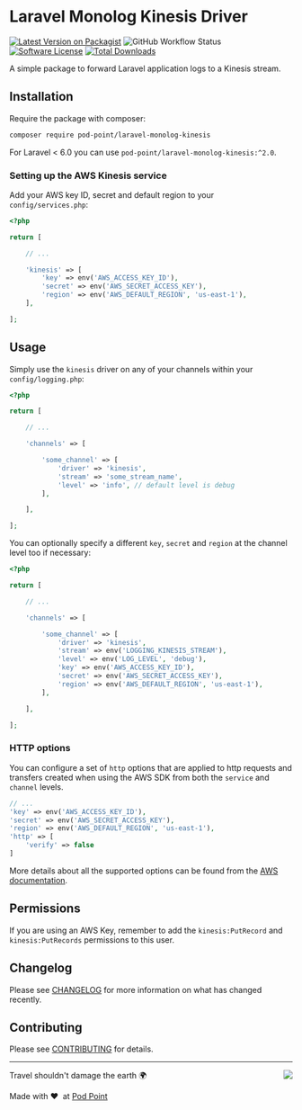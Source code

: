 # Laravel Monolog Kinesis Driver


[![Latest Version on Packagist](https://img.shields.io/packagist/v/pod-point/laravel-monolog-kinesis.svg?style=flat-square)](https://packagist.org/packages/pod-point/laravel-monolog-kinesis)
![GitHub Workflow Status](https://img.shields.io/github/workflow/status/pod-point/laravel-monolog-kinesis/run-tests?label=tests)
[![Software License](https://img.shields.io/badge/license-MIT-brightgreen.svg?style=flat-square)](LICENSE.md)
[![Total Downloads](https://img.shields.io/packagist/dt/pod-point/laravel-monolog-kinesis.svg?style=flat-square)](https://packagist.org/packages/pod-point/laravel-monolog-kinesis)

A simple package to forward Laravel application logs to a Kinesis stream.

## Installation

Require the package with composer:

```bash
composer require pod-point/laravel-monolog-kinesis
```

For Laravel < 6.0 you can use `pod-point/laravel-monolog-kinesis:^2.0`.

### Setting up the AWS Kinesis service

Add your AWS key ID, secret and default region to your `config/services.php`:

```php
<?php

return [

    // ...

    'kinesis' => [
        'key' => env('AWS_ACCESS_KEY_ID'),
        'secret' => env('AWS_SECRET_ACCESS_KEY'),
        'region' => env('AWS_DEFAULT_REGION', 'us-east-1'),
    ],

];
```

## Usage

Simply use the `kinesis` driver on any of your channels within your `config/logging.php`:

```php
<?php

return [

    // ...

    'channels' => [

        'some_channel' => [
            'driver' => 'kinesis',
            'stream' => 'some_stream_name',
            'level' => 'info', // default level is debug
        ],

    ],

];
```

You can optionally specify a different `key`, `secret` and `region` at the channel level too if necessary:

```php
<?php

return [

    // ...

    'channels' => [

        'some_channel' => [
            'driver' => 'kinesis',
            'stream' => env('LOGGING_KINESIS_STREAM'),
            'level' => env('LOG_LEVEL', 'debug'),
            'key' => env('AWS_ACCESS_KEY_ID'),
            'secret' => env('AWS_SECRET_ACCESS_KEY'),
            'region' => env('AWS_DEFAULT_REGION', 'us-east-1'),
        ],

    ],

];
```

### HTTP options

You can configure a set of `http` options that are applied to http requests and transfers created when using the AWS SDK from both the `service` and `channel` levels.

```php
// ...
'key' => env('AWS_ACCESS_KEY_ID'),
'secret' => env('AWS_SECRET_ACCESS_KEY'),
'region' => env('AWS_DEFAULT_REGION', 'us-east-1'),
'http' => [
    'verify' => false
]
```

More details about all the supported options can be found from the [AWS documentation](https://docs.aws.amazon.com/sdk-for-php/v3/developer-guide/guide_configuration.html#config-http).


## Permissions

If you are using an AWS Key, remember to add the `kinesis:PutRecord` and `kinesis:PutRecords` permissions to this user.

## Changelog

Please see [CHANGELOG](CHANGELOG.md) for more information on what has changed recently.

## Contributing

Please see [CONTRIBUTING](CONTRIBUTING.md) for details.

---

<img src="https://d3h256n3bzippp.cloudfront.net/pod-point-logo.svg" align="right" />

Travel shouldn't damage the earth 🌍

Made with ❤️&nbsp;&nbsp;at [Pod Point](https://pod-point.com)
